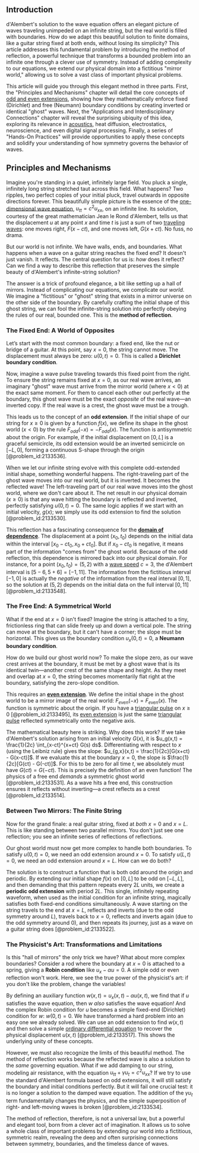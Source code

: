 ## Introduction
d'Alembert's solution to the wave equation offers an elegant picture of waves traveling unimpeded on an infinite string, but the real world is filled with boundaries. How do we adapt this beautiful solution to finite domains, like a guitar string fixed at both ends, without losing its simplicity? This article addresses this fundamental problem by introducing the method of reflection, a powerful technique that transforms a bounded problem into an infinite one through a clever use of symmetry. Instead of adding complexity to our equations, we extend our physical domain into a fictitious "mirror world," allowing us to solve a vast class of important physical problems.

This article will guide you through this elegant method in three parts. First, the "Principles and Mechanisms" chapter will detail the core concepts of [odd and even extensions](@article_id:167796), showing how they mathematically enforce fixed (Dirichlet) and free (Neumann) boundary conditions by creating inverted or identical "ghost" waves. Next, the "Applications and Interdisciplinary Connections" chapter will reveal the surprising ubiquity of this idea, exploring its relevance in [acoustics](@article_id:264841), heat diffusion, electrostatics, neuroscience, and even digital signal processing. Finally, a series of "Hands-On Practices" will provide opportunities to apply these concepts and solidify your understanding of how symmetry governs the behavior of waves.

## Principles and Mechanisms

Imagine you're standing in a quiet, infinitely large field. You pluck a single, infinitely long string stretched taut across this field. What happens? Two ripples, two perfect copies of your initial pluck, travel outwards in opposite directions forever. This beautifully simple picture is the essence of the [one-dimensional wave equation](@article_id:164330), $u_{tt} = c^2 u_{xx}$, on an infinite line. Its solution, courtesy of the great mathematician Jean le Rond d'Alembert, tells us that the displacement $u$ at any point $x$ and time $t$ is just a sum of two [traveling waves](@article_id:184514): one moves right, $F(x-ct)$, and one moves left, $G(x+ct)$. No fuss, no drama.

But our world is not infinite. We have walls, ends, and boundaries. What happens when a wave on a guitar string reaches the fixed end? It doesn't just vanish. It reflects. The central question for us is: *how* does it reflect? Can we find a way to describe this reflection that preserves the simple beauty of d'Alembert's infinite-string solution?

The answer is a trick of profound elegance, a bit like setting up a hall of mirrors. Instead of complicating our equations, we complicate our *world*. We imagine a "fictitious" or "ghost" string that exists in a mirror universe on the other side of the boundary. By carefully crafting the initial shape of this ghost string, we can fool the infinite-string solution into perfectly obeying the rules of our real, bounded one. This is the **method of reflection**.

### The Fixed End: A World of Opposites

Let’s start with the most common boundary: a fixed end, like the nut or bridge of a guitar. At this point, say $x=0$, the string cannot move. The displacement must always be zero: $u(0, t) = 0$. This is called a **Dirichlet boundary condition**.

Now, imagine a wave pulse traveling towards this fixed point from the right. To ensure the string remains fixed at $x=0$, as our real wave arrives, an imaginary "ghost" wave must arrive from the mirror world (where $x < 0$) at the exact same moment. For them to cancel each other out perfectly at the boundary, this ghost wave must be the exact *opposite* of the real wave—an inverted copy. If the real wave is a crest, the ghost wave must be a trough.

This leads us to the concept of an **odd extension**. If the initial shape of our string for $x \ge 0$ is given by a function $f(x)$, we define its shape in the ghost world ($x < 0$) by the rule $F_{odd}(-x) = -F_{odd}(x)$. The function is antisymmetric about the origin. For example, if the initial displacement on $[0, L]$ is a graceful semicircle, its odd extension would be an inverted semicircle on $[-L, 0]$, forming a continuous S-shape through the origin [@problem_id:2133536].

When we let our infinite string evolve with this complete odd-extended initial shape, something wonderful happens. The right-traveling part of the ghost wave moves into our real world, but it is inverted. It becomes the reflected wave! The left-traveling part of our real wave moves into the ghost world, where we don't care about it. The net result in our physical domain ($x \ge 0$) is that any wave hitting the boundary is reflected and inverted, perfectly satisfying $u(0,t)=0$. The same logic applies if we start with an initial velocity, $g(x)$; we simply use its odd extension to find the solution [@problem_id:2133530].

This reflection has a fascinating consequence for the **[domain of dependence](@article_id:135887)**. The displacement at a point $(x_0, t_0)$ depends on the initial data within the interval $[x_0 - ct_0, x_0 + ct_0]$. But if $x_0 - ct_0$ is negative, it means part of the information "comes from" the ghost world. Because of the odd reflection, this dependence is mirrored back into our physical domain. For instance, for a point $(x_0, t_0) = (5, 2)$ with a [wave speed](@article_id:185714) $c=3$, the d'Alembert interval is $[5-6, 5+6] = [-1, 11]$. The information from the fictitious interval $[-1, 0]$ is actually the *negative* of the information from the real interval $[0, 1]$, so the solution at $(5, 2)$ depends on the initial data on the full interval $[0, 11]$ [@problem_id:2133548].

### The Free End: A Symmetrical World

What if the end at $x=0$ isn't fixed? Imagine the string is attached to a tiny, frictionless ring that can slide freely up and down a vertical pole. The string can move at the boundary, but it can't have a corner; the slope must be horizontal. This gives us the boundary condition $u_x(0, t) = 0$, a **Neumann boundary condition**.

How do we build our ghost world now? To make the slope zero, as our wave crest arrives at the boundary, it must be met by a ghost wave that is its identical twin—another crest of the same shape and height. As they meet and overlap at $x=0$, the string becomes momentarily flat right at the boundary, satisfying the zero-slope condition.

This requires an **[even extension](@article_id:172268)**. We define the initial shape in the ghost world to be a mirror image of the real world: $F_{even}(-x) = F_{even}(x)$. The function is symmetric about the origin. If you have a [triangular pulse](@article_id:275344) on $x \ge 0$ [@problem_id:2133495], its [even extension](@article_id:172268) is just the same [triangular pulse](@article_id:275344) reflected symmetrically onto the negative axis.

The mathematical beauty here is striking. Why does this work? If we take d'Alembert's solution arising from an initial velocity $G(x)$, it is $u_g(x,t) = \frac{1}{2c} \int_{x-ct}^{x+ct} G(s) ds$. Differentiating with respect to $x$ (using the Leibniz rule) gives the slope: $u_{g,x}(x,t) = \frac{1}{2c}[G(x+ct) - G(x-ct)]$. If we evaluate this at the boundary $x=0$, the slope is $\frac{1}{2c}[G(ct) - G(-ct)]$. For this to be zero for all time $t$, we absolutely must have $G(ct) = G(-ct)$. This is precisely the definition of an even function! The physics of a free end *demands* a symmetric ghost world [@problem_id:2133531]. As a wave hits a free end, this construction ensures it reflects without inverting—a crest reflects as a crest [@problem_id:2133514].

### Between Two Mirrors: The Finite String

Now for the grand finale: a real guitar string, fixed at *both* $x=0$ and $x=L$. This is like standing between two parallel mirrors. You don't just see one reflection; you see an infinite series of reflections of reflections.

Our ghost world must now get more complex to handle both boundaries. To satisfy $u(0,t)=0$, we need an odd extension around $x=0$. To satisfy $u(L,t)=0$, we need an odd extension around $x=L$. How can we do both?

The solution is to construct a function that is both odd around the origin and periodic. By extending our initial shape $f(x)$ on $[0, L]$ to be odd on $[-L, L]$, and then demanding that this pattern repeats every $2L$ units, we create a **periodic odd extension** with period $2L$. This single, infinitely repeating waveform, when used as the initial condition for an infinite string, magically satisfies both fixed-end conditions simultaneously. A wave starting on the string travels to the end at $x=L$, reflects and inverts (due to the odd symmetry around $L$), travels back to $x=0$, reflects and inverts again (due to the odd symmetry around $0$), and then repeats its journey, just as a wave on a guitar string does [@problem_id:2133522].

### The Physicist's Art: Transformations and Limitations

Is this "hall of mirrors" the only trick we have? What about more complex boundaries? Consider a rod where the boundary at $x=0$ is attached to a spring, giving a **Robin condition** like $u_x - \alpha u = 0$. A simple odd or even reflection won't work. Here, we see the true power of the physicist's art: if you don't like the problem, change the variables!

By defining an auxiliary function $w(x,t) = u_x(x,t) - \alpha u(x,t)$, we find that if $u$ satisfies the wave equation, then $w$ *also* satisfies the wave equation! And the complex Robin condition for $u$ becomes a simple fixed-end (Dirichlet) condition for $w$: $w(0,t)=0$. We have transformed a hard problem into an easy one we already solved. We can use an odd extension to find $w(x,t)$ and then solve a simple [ordinary differential equation](@article_id:168127) to recover the physical displacement $u(x,t)$ [@problem_id:2133517]. This shows the underlying unity of these concepts.

However, we must also recognize the limits of this beautiful method. The method of reflection works because the reflected wave is also a solution to the *same* governing equation. What if we add damping to our string, modeling air resistance, with the equation $u_{tt} + \gamma u_t = c^2 u_{xx}$? If we try to use the standard d'Alembert formula based on odd extensions, it will still satisfy the boundary and initial conditions perfectly. But it will fail one crucial test: it is no longer a solution to the damped wave equation. The addition of the $\gamma u_t$ term fundamentally changes the physics, and the simple superposition of right- and left-moving waves is broken [@problem_id:2133534].

The method of reflection, therefore, is not a universal law, but a powerful and elegant tool, born from a clever act of imagination. It allows us to solve a whole class of important problems by extending our world into a fictitious, symmetric realm, revealing the deep and often surprising connections between symmetry, boundaries, and the timeless dance of waves.